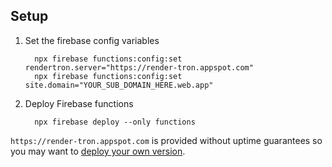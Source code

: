 ## Setup

1.  Set the firebase config variables
    ```console
      npx firebase functions:config:set rendertron.server="https://render-tron.appspot.com"
      npx firebase functions:config:set site.domain="YOUR_SUB_DOMAIN_HERE.web.app"
    ```
1.  Deploy Firebase functions
    ```console
      npx firebase deploy --only functions
    ```

`https://render-tron.appspot.com` is provided without uptime guarantees so you may want to [deploy your own version](https://github.com/GoogleChrome/rendertron).
